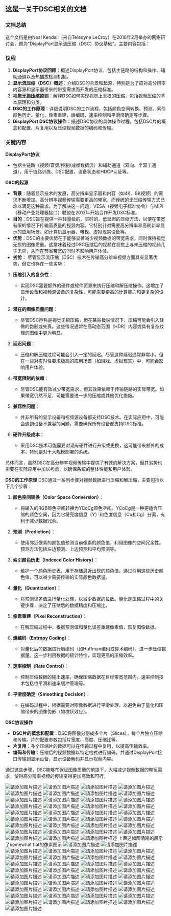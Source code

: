 ﻿## 这是一关于DSC相关的文档

### 文档总结

这个文档是由Neal Kendall（来自Teledyne LeCroy）在2018年2月举办的网络研讨会，题为“DisplayPort显示流压缩（DSC）协议基础”。主要内容包括：

### 议程
1. **DisplayPort协议回顾**：概述DisplayPort协议，包括主链路的结构和操作、辅助通道以及热插拔检测机制。
2. **显示流压缩（DSC）概述**：介绍DSC的背景和起源，特别是为了应对高分辨率内容源和显示器带来的带宽需求而开发的压缩标准。
3. **视觉无损压缩原则**：解释DSC如何实现视觉上无损的压缩，包括视频压缩的基本原理和分类。
4. **DSC的工作原理**：详细说明DSC的工作流程，包括颜色空间转换、预测、索引颜色历史、量化、像素重建、熵编码、速率控制和平滑度确定等步骤。
5. **DisplayPort DSC协议操作**：描述DSC协议的具体操作过程，包括DSC片的概念和配置、片复用以及压缩视频数据的编码和传输。

### 关键内容

**DisplayPort协议**
- 包括主链路（视频/音频/控制/成帧数据流）和辅助通道（双向、半双工通道），用于链路训练、DSC配置、设备状态和HDCP认证等。

**DSC的起源**
- **背景**：随着显示技术的发展，高分辨率显示器和内容（如4K、8K视频）的需求不断增加。高分辨率视频传输需要更高的带宽，而传统的无压缩传输方式已难以满足这种需求。为了解决这一问题，VESA（视频电子标准协会）与MIPI（移动产业处理器接口）联盟在2012年开始合作开发DSC标准。
- **目的**：DSC旨在提供一种轻量级的、实时的、低延迟的压缩方法，以便在带宽有限的情况下传输高质量的视频内容。它特别针对需要高分辨率和高刷新率显示的应用场景，如计算机显示器、电视、虚拟现实设备等。
- **优势**：DSC的主要优势在于能够显著减少视频数据的带宽需求，同时保持视觉无损的图像质量。这意味着经过DSC压缩后的视频在视觉上与未压缩的视频几乎无异，从而在节省带宽的同时不影响用户体验。
- **劣势**：
尽管显示流压缩（DSC）技术在传输高分辨率视频方面具有显著优势，但它也存在一些劣势：

1. **压缩引入的复杂性**：
   - 实现DSC需要额外的硬件或软件资源来执行压缩和解压缩操作。这增加了显示设备和视频源设备的复杂性，可能需要更高的计算能力和更复杂的设计。

2. **潜在的图像质量问题**：
   - 尽管DSC声称是视觉无损压缩，但在某些极端情况下，压缩可能会引入轻微的伪影或失真。这些情况通常在高动态范围（HDR）内容或具有复杂纹理的图像中更为明显。

3. **延迟问题**：
   - 压缩和解压缩过程可能会引入一定的延迟。尽管这种延迟通常非常小，但在一些对实时性要求极高的应用场景（如游戏、虚拟现实）中，可能会影响用户体验。

4. **带宽限制的依赖**：
   - 尽管DSC能有效减少带宽需求，但其效果依赖于传输链路的实际带宽。如果带宽仍然不足，可能需要进一步的压缩或其他优化措施。

5. **兼容性问题**：
   - 并非所有的显示设备和视频源设备都支持DSC技术。在实际应用中，可能会遇到设备不兼容的问题，需要确保所有设备都支持DSC标准。

6. **硬件升级成本**：
   - 采用DSC技术可能需要对现有硬件进行升级或更换，这可能带来额外的成本，特别是对于大规模部署的系统。

总体而言，虽然DSC在高分辨率视频传输中提供了有效的解决方案，但其劣势也需要在实际应用中加以考虑，以确保系统的整体性能和用户体验。

**DSC的工作原理**
DSC通过一系列步骤对视频数据进行压缩和解压缩，主要包括以下几个步骤：

1. **颜色空间转换（Color Space Conversion）**：
   - 将输入的RGB颜色空间转换为YCoCg颜色空间。YCoCg是一种更适合压缩的颜色空间，因为它将亮度信息（Y）和色度信息（Co和Cg）分离，有利于减少数据冗余。

2. **预测（Prediction）**：
   - 使用邻近像素的颜色值预测当前像素的颜色值，利用图像的空间冗余性。预测方法包括左边预测、上边预测和平均预测等。

3. **索引颜色历史（Indexed Color History）**：
   - 维护一个颜色历史表，用于存储最近出现的颜色值。通过引用这些历史颜色值，可以减少需要传输的实际颜色数据量。

4. **量化（Quantization）**：
   - 将预测误差值进行量化处理，以减少数据的位数。量化是压缩过程中的关键步骤，决定了压缩后的数据精度和压缩比。

5. **像素重建（Pixel Reconstruction）**：
   - 在解压缩过程中，根据预测值和量化误差重建像素值，恢复图像数据。

6. **熵编码（Entropy Coding）**：
   - 对量化后的数据进行熵编码（如Huffman编码或算术编码），进一步压缩数据量。这一步利用数据的统计特性，实现更高的压缩效率。

7. **速率控制（Rate Control）**：
   - 控制压缩数据的输出速率，确保压缩数据在目标带宽范围内。速率控制技术包括位平滑和速率缓冲管理等。

8. **平滑度确定（Smoothing Decision）**：
   - 在编码过程中，根据需要对图像数据进行平滑处理，以避免由于量化和压缩带来的图像伪影（如块状效应）。

**DSC协议操作**
- **DSC片的概念和配置**：DSC将图像分割成多个片（Slices），每个片独立压缩和传输。片的配置参数包括片宽度、高度、压缩比等。
- **片复用**：多个压缩片的数据可以在传输过程中复用，以提高传输效率。
- **编码和传输**：压缩后的视频数据以特定格式进行编码，并通过DisplayPort接口传输到显示设备，显示设备解码并显示视频内容。

通过这些步骤，DSC能够在保证图像质量的前提下，大幅减少视频数据的带宽需求，使得高分辨率视频的传输变得更加高效和可行。

![请添加图片描述](https://img-blog.csdnimg.cn/direct/271fc529c838402c9b8e0d3dfadbd47c.jpeg)
![请添加图片描述](https://img-blog.csdnimg.cn/direct/6cf11b2162c24500815698dc2ad68c19.jpeg)
![请添加图片描述](https://img-blog.csdnimg.cn/direct/9d6066f0249940a4a80dffd478759ff8.jpeg)
![请添加图片描述](https://img-blog.csdnimg.cn/direct/ed7ee45257cd41f6b3938e2bbd29e41e.jpeg)
![请添加图片描述](https://img-blog.csdnimg.cn/direct/182e196c18514216af73757ba477c5ae.jpeg)
![请添加图片描述](https://img-blog.csdnimg.cn/direct/44a9146b7e014063969569650b5a926e.jpeg)
![请添加图片描述](https://img-blog.csdnimg.cn/direct/aff1141bb9a7435b97b91a0867b8e189.jpeg)
![请添加图片描述](https://img-blog.csdnimg.cn/direct/ca9e61f78f514198ad86395cbdf3cf3c.jpeg)
![请添加图片描述](https://img-blog.csdnimg.cn/direct/aaa7d03dd65345f4aacaa38cedcce806.jpeg)
![请添加图片描述](https://img-blog.csdnimg.cn/direct/4fa8078758864ca685f7c2df78958958.jpeg)
![请添加图片描述](https://img-blog.csdnimg.cn/direct/8b93927c03304126be4453d2571aec95.jpeg)
![请添加图片描述](https://img-blog.csdnimg.cn/direct/ef7a46323e26405b986bef3f5c2a24d2.jpeg)
![请添加图片描述](https://img-blog.csdnimg.cn/direct/298ea010e5ec4f268f5d510a32c82714.jpeg)
![请添加图片描述](https://img-blog.csdnimg.cn/direct/d0a4cfaae3ae4d3b92d7c08d0bdacb40.jpeg)
![请添加图片描述](https://img-blog.csdnimg.cn/direct/3d8451b3432041fa8e59a62930e04830.jpeg)
![请添加图片描述](https://img-blog.csdnimg.cn/direct/a92c7fc3408a47879ac8317e38eb1674.jpeg)
![请添加图片描述](https://img-blog.csdnimg.cn/direct/e540a32a80e04e46a4673a0bdbcbf6da.jpeg)
![请添加图片描述](https://img-blog.csdnimg.cn/direct/33ab35ea5ec045fd843126935c090e26.jpeg)
![请添加图片描述](https://img-blog.csdnimg.cn/direct/83000c7842614863a76d3071a39f59fe.jpeg)
![请添加图片描述](https://img-blog.csdnimg.cn/direct/db3862e8940e4b938d99f1b2b52a6bc8.jpeg)
![请添加图片描述](https://img-blog.csdnimg.cn/direct/d5772db970f84c4a872757caa1f896bd.jpeg)
![请添加图片描述](https://img-blog.csdnimg.cn/direct/fc5e3d37c02f456397b2f41d396fd084.jpeg)
![请添加图片描述](https://img-blog.csdnimg.cn/direct/045d640a91fa446684cfa7f0afe98d88.jpeg)
![请添加图片描述](https://img-blog.csdnimg.cn/direct/f1afea0ec1044017b7f6dd64634f2d52.jpeg)
![请添加图片描述](https://img-blog.csdnimg.cn/direct/912885f0305d48c68db2025fcd28749d.jpeg)
![请添加图片描述](https://img-blog.csdnimg.cn/direct/fd6e5855c64b4ec0bb6809dcc9242b12.jpeg)
![请添加图片描述](https://img-blog.csdnimg.cn/direct/7b7d07a59fcb4bf49ff81d50855cf3a9.jpeg)
![请添加图片描述](https://img-blog.csdnimg.cn/direct/dba051b54b1d49ebb0faadf8d50ac4d4.jpeg)
![请添加图片描述](https://img-blog.csdnimg.cn/direct/3b7f25b976e947fc8fff816daf8be63e.jpeg)
![请添加图片描述](https://img-blog.csdnimg.cn/direct/e0bbbb27cbc042eea69899c7d2c0dc73.jpeg)
![请添加图片描述](https://img-blog.csdnimg.cn/direct/0982287f460c47d59d9e28d31f7d508d.jpeg)
![请添加图片描述](https://img-blog.csdnimg.cn/direct/a9abbe5462f64ff0a9662b65f8d3aa9e.jpeg)
![请添加图片描述](https://img-blog.csdnimg.cn/direct/1955244485864e059c8b485b25f917f3.jpeg)
![请添加图片描述](https://img-blog.csdnimg.cn/direct/22598d8e7cba4adc8faebff61f8dd56f.jpeg)
![请添加图片描述](https://img-blog.csdnimg.cn/direct/2a6f303f9c57425dbb56d4458e9786d1.jpeg)
上面这幅图清晰的展示了somewhat flat的像素图示
![请添加图片描述](https://img-blog.csdnimg.cn/direct/f9146cb51ff14ef0b1fe42be391373ab.jpeg)
![请添加图片描述](https://img-blog.csdnimg.cn/direct/bb040bafa0c94a839cb8620232107c42.jpeg)
![请添加图片描述](https://img-blog.csdnimg.cn/direct/574a0ccd703245f5a88e581cdb42a891.jpeg)
![请添加图片描述](https://img-blog.csdnimg.cn/direct/7092490991e443ab998afff5afe6bb44.jpeg)
![请添加图片描述](https://img-blog.csdnimg.cn/direct/fb49b715626a4704ac993532b5f83b4e.jpeg)
![请添加图片描述](https://img-blog.csdnimg.cn/direct/a6e10d059bbf4332ad542fd622347696.jpeg)
![请添加图片描述](https://img-blog.csdnimg.cn/direct/002824d7fdd346faa124db46a3cf535b.jpeg)
![请添加图片描述](https://img-blog.csdnimg.cn/direct/c85e193d6bc040dbbf8707bc4ddaf58f.jpeg)
![请添加图片描述](https://img-blog.csdnimg.cn/direct/9b1ca3fe89a140218e59fadd77ccff89.jpeg)
![请添加图片描述](https://img-blog.csdnimg.cn/direct/7cfa96b174e24031a2ba3e012792baea.jpeg)
![请添加图片描述](https://img-blog.csdnimg.cn/direct/50ea3e4527af48868f981aa27882fc0b.jpeg)
![请添加图片描述](https://img-blog.csdnimg.cn/direct/5c1c73c1c18b4ce09d646267d58e4589.jpeg)
![请添加图片描述](https://img-blog.csdnimg.cn/direct/d2c99ea44c834133bf7a1328be0afa32.jpeg)
![请添加图片描述](https://img-blog.csdnimg.cn/direct/34ec206fb2744e2180a5dcda765112ab.jpeg)
![请添加图片描述](https://img-blog.csdnimg.cn/direct/80b82971e2ff4b53b820b16a73289663.jpeg)
![请添加图片描述](https://img-blog.csdnimg.cn/direct/cc0e9af42dff4f9baf232befdda60693.jpeg)
![请添加图片描述](https://img-blog.csdnimg.cn/direct/dc28ba3176f9414797f8eca5bfa5dc5e.jpeg)
![请添加图片描述](https://img-blog.csdnimg.cn/direct/18cd718cb8e849169c81498467f126d7.jpeg)
![请添加图片描述](https://img-blog.csdnimg.cn/direct/d56f5174ff43475db7288d0aa8a24ed3.jpeg)
![请添加图片描述](https://img-blog.csdnimg.cn/direct/33725a19c70f4884a978176e7d847dcc.jpeg)
![请添加图片描述](https://img-blog.csdnimg.cn/direct/837611ab6cda4dba9573e720eeb32845.jpeg)
![请添加图片描述](https://img-blog.csdnimg.cn/direct/5646611896514c0ebdd9c80ebae65f77.jpeg)
![请添加图片描述](https://img-blog.csdnimg.cn/direct/b422c3ec18d14f22be830178d6bd8335.jpeg)
![请添加图片描述](https://img-blog.csdnimg.cn/direct/8b31a1d005ba4ec19b83a1a4f92f2e68.jpeg)
![请添加图片描述](https://img-blog.csdnimg.cn/direct/7b2b74d323c540f9975d7f1cb6e8eda2.jpeg)
![请添加图片描述](https://img-blog.csdnimg.cn/direct/96ab596268934cc5bd28a1dc0eadf640.jpeg)
![请添加图片描述](https://img-blog.csdnimg.cn/direct/59690acc83174d4daaadc235504b8e3b.jpeg)
![请添加图片描述](https://img-blog.csdnimg.cn/direct/9748c0bb338d454e85d8c7876c2d1af7.jpeg)
![请添加图片描述](https://img-blog.csdnimg.cn/direct/c988bde991684f238e324107926d6526.jpeg)
![请添加图片描述](https://img-blog.csdnimg.cn/direct/9bc7ef04ac98463d8ffbf9fbd57e258b.jpeg)
![请添加图片描述](https://img-blog.csdnimg.cn/direct/605a6a8cca684af08c175d9c254c4740.jpeg)
![请添加图片描述](https://img-blog.csdnimg.cn/direct/14a38f39d22341ae8c9a4c535c8ff66f.jpeg)
![请添加图片描述](https://img-blog.csdnimg.cn/direct/4c3caa002a0e459e83f736bf28622e55.jpeg)
![请添加图片描述](https://img-blog.csdnimg.cn/direct/b0e1df1359e14d128d4f13c3175c987b.jpeg)
![请添加图片描述](https://img-blog.csdnimg.cn/direct/6d1c37b797de45039125d74ff32fbff2.jpeg)
![请添加图片描述](https://img-blog.csdnimg.cn/direct/bbfc97f7b8fa48348aedc63f7cc2244c.jpeg)
![请添加图片描述](https://img-blog.csdnimg.cn/direct/df39997452bc42a79911dafdcefa1e7c.jpeg)
![请添加图片描述](https://img-blog.csdnimg.cn/direct/02ebaf410fcb44948516b6ea526904a4.jpeg)
![请添加图片描述](https://img-blog.csdnimg.cn/direct/3f9cd674c44c4afe989081a71602547d.jpeg)



